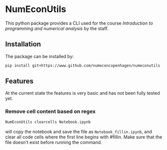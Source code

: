 # NumEconUtils 

This python package provides a CLI used for the course _Introduction to programming and numerical analysis_ by the staff.

## Installation

The package can be installed by:

```bash
pip install git+https://www.github.com/numeconcopenhagen/numeconutils
```

## Features

At the current state the features is very basic and has not been fully tested yet.

### Remove cell content based on regex

```bash
NumEconUtils clearcells Notebook.ipynb
```

will copy the notebook and save the file as `Notebook_fillin.ipynb`, and clear all code cells where the first line begins with #fillin. Make sure that the file doesn't exist before running the command. 